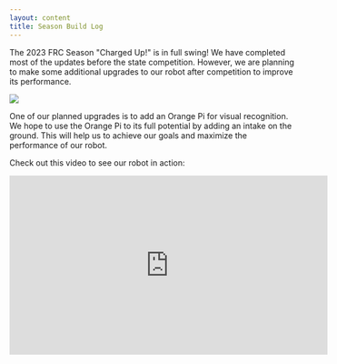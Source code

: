 ```yaml
---
layout: content
title: Season Build Log
---
```


The 2023 FRC Season "Charged Up!" is in full swing! We have completed most of the updates before the state competition. However, we are planning to make some additional upgrades to our robot after competition to improve its performance.

![](/assets/Robotplacingcone.jpg)

One of our planned upgrades is to add an Orange Pi for visual recognition. We hope to use the Orange Pi to its full potential by adding an intake on the ground. This will help us to achieve our goals and maximize the performance of our robot.

Check out this video to see our robot in action:

<iframe width="560" height="315" src="https://www.youtube.com/embed/6mTKYkMKUdQ" title="YouTube video player" frameborder="0" allow="accelerometer; autoplay; clipboard-write; encrypted-media; gyroscope; picture-in-picture; web-share" allowfullscreen></iframe>

